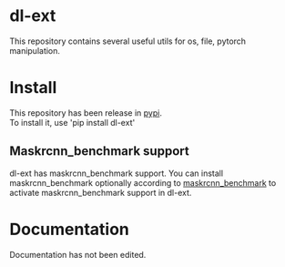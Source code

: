 # dl-ext
This repository contains several useful utils for os, file, pytorch manipulation.

# Install
This repository has been release in [pypi](https://pypi.org/manage/project/dl-ext/releases/).<br>
To install it, use 'pip install dl-ext'

## Maskrcnn_benchmark support
dl-ext has maskrcnn_benchmark support.
You can install maskrcnn_benchmark optionally according to [maskrcnn_benchmark](https://github.com/facebookresearch/maskrcnn-benchmark/blob/master/INSTALL.md) to activate maskrcnn_benchmark support in dl-ext.


# Documentation
Documentation has not been edited.
